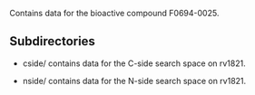 Contains data for the bioactive compound F0694-0025.

## Subdirectories

- cside/ contains data for the C-side search space on rv1821.

- nside/ contains data for the N-side search space on rv1821.

